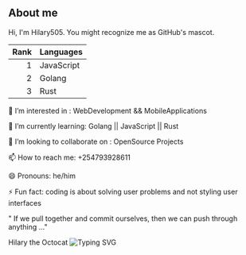 

## About me

Hi, I'm Hilary505. You might recognize me as GitHub's mascot.

| Rank | Languages     |
|-----:|---------------|
|     1| JavaScript    |
|     2| Golang        |
|     3| Rust          |


👀 I’m interested in : WebDevelopment && MobileApplications

🌱 I’m currently learning: Golang || JavaScript || Rust

💞️ I’m looking to collaborate on : OpenSource Projects

📫 How to reach me: +254793928611

😄 Pronouns: he/him

⚡ Fun fact: coding is about solving user problems and not styling user interfaces

" If we pull together and commit ourselves, then we can push through anything ..."

Hilary the Octocat
![Typing SVG](https://readme-typing-svg.herokuapp.com?font=Fira+Code&pause=1000&color=F78A20&width=435&lines=Hi+there!+I'm+John;I+love+building+cool+things)

<!---
Hilary505/Hilary505 is a ✨ special ✨ repository because its `README.md` (this file) appears on your GitHub profile.
You can click the Preview link to take a look at your changes.
--->
